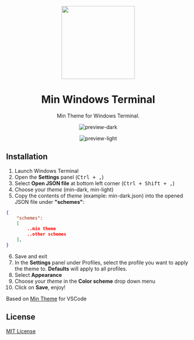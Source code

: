<div align=center>
    <img src="https://raw.githubusercontent.com/mdxv/min-windows-terminal/main/icon.png" width="200" />

# Min Windows Terminal

Min Theme for Windows Terminal.

![preview-dark](https://raw.githubusercontent.com/mdxv/min-windows-terminal/main/screenshot-dark.png)

![preview-light](https://raw.githubusercontent.com/mdxv/min-windows-terminal/main/screenshot-light.png)
</div>

## Installation
1. Launch Windows Terminal
2. Open the **Settings** panel (<kbd>Ctrl + ,</kbd>)
3. Select **Open JSON file** at bottom left corner (<kbd>Ctrl + Shift + ,</kbd>)
4. Choose your _theme_ (min-dark, min-light)
5. Copy the contents of _theme_ (example: min-dark.json) into the opened JSON file under **"schemes"**:

```json
{
    "schemes":
    [
        ..min theme
        ..other schemes
    ],
}
```
6. Save and exit
7. In the **Settings** panel under Profiles, select the profile you want to apply the theme to. **Defaults** will apply to all profiles.
8. Select **Appearance**
9. Choose your _theme_ in the **Color scheme** drop down menu
10. Click on **Save**, enjoy!


Based on [Min Theme](https://github.com/miguelsolorio/min-theme) for VSCode

## License

[MIT License](LICENSE) 

